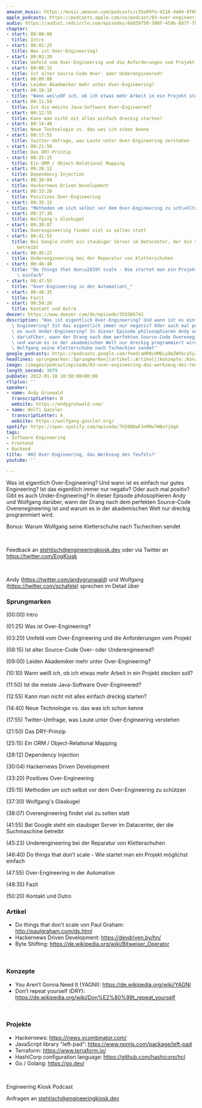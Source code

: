 ```yaml
---
amazon_music: https://music.amazon.com/podcasts/c35a09fe-4116-4e04-8f68-77d61b112e46/episodes/3a1c7cb3-6259-4c47-a129-f93a96345d89/engineering-kiosk-03-over-engineering-das-werkzeug-des-teufels
apple_podcasts: https://podcasts.apple.com/us/podcast/03-over-engineering-das-werkzeug-des-teufels/id1603082924?i=1000548219975
audio: https://audio1.redcircle.com/episodes/8ab59758-598f-459b-8d7f-f832ced2b87f/stream.mp3
chapter:
- start: 00:00:00
  title: Intro
- start: 00:01:25
  title: Was ist Over-Engineering?
- start: 00:03:20
  title: Umfeld vom Over-Engineering und die Anforderungen vom Projekt
- start: 00:08:15
  title: Ist alter Source-Code Over- oder Underengineered?
- start: 00:09:00
  title: Leiden Akademiker mehr unter Over-Engineering?
- start: 00:10:10
  title: "Wann wei\xDF ich, ob ich etwas mehr Arbeit in ein Projekt stecken soll?"
- start: 00:11:50
  title: Ist die meiste Java-Software Over-Engineered?
- start: 00:12:55
  title: Kann man nicht mit alles einfach dreckig starten?
- start: 00:14:40
  title: Neue Technologie vs. das was ich schon kenne
- start: 00:17:55
  title: Twitter-Umfrage, was Leute unter Over-Engineering verstehen
- start: 00:21:50
  title: Das DRY-Prinzip
- start: 00:25:15
  title: Ein ORM / Object-Relational Mapping
- start: 00:28:12
  title: Dependency Injection
- start: 00:30:04
  title: Hackernews Driven Development
- start: 00:33:20
  title: Positives Over-Engineering
- start: 00:35:15
  title: "Methoden um sich selbst vor dem Over-Engineering zu sch\xFCtzen"
- start: 00:37:30
  title: Wolfgang's Glaskugel
- start: 00:38:07
  title: Overengineering findet viel zu selten statt
- start: 00:41:55
  title: Bei Google steht ein staubiger Server im Datacenter, der die Suchmaschine
    betreibt
- start: 00:45:23
  title: Underengineering bei der Reparatur von Kletterschuhen
- start: 00:46:40
  title: "Do things that don\u2019t scale - Wie startet man ein Projekt m\xF6glichst\
    \ einfach"
- start: 00:47:55
  title: "Over-Engineering in der Automation\_"
- start: 00:48:35
  title: Fazit
- start: 00:50:20
  title: Kontakt und Outro
deezer: https://www.deezer.com/de/episode/355566742
description: "Was ist eigentlich Over-Engineering? Und wann ist es einfach nur gutes\
  \ Engineering? Ist das eigentlich immer nur negativ? Oder auch mal positiv? Gibt\
  \ es auch Under-Engineering? In dieser Episode philosophieren Andy und Wolfgang\
  \ dar\xFCber, wann der Drang nach dem perfekten Source-Code Overenegineering ist\
  \ und warum es in der akademischen Welt nur dreckig programmiert wird. Bonus: Warum\
  \ Wolfgang seine Kletterschuhe nach Tschechien sendet"
google_podcasts: https://podcasts.google.com/feed/aHR0cHM6Ly9mZWVkcy5yZWRjaXJjbGUuY29tLzBlY2ZkZmQ3LWZkYTEtNGMzZC05NTE1LTQ3NjcyN2Y5ZGY1ZQ/episode/YzI4MzgwODQtNDNlMy00Y2I2LTkwMTMtYTQ4MDQyOWI4NTQ3?sa=X&ved=0CAUQkfYCahcKEwi4xMSxj4L4AhUAAAAAHQAAAAAQNQ
headlines: sprungmarken::Sprungmarken||artikel::Artikel||konzepte::Konzepte||projekte::Projekte
image: /images/podcast/episode/03-over-engineering-das-werkzeug-des-teufels.jpg
length_second: 3079
pubDate: 2022-01-18 10:50:00+00:00
rtlplus: ''
speaker:
- name: Andy Grunwald
  transcriptLetter: B
  website: https://andygrunwald.com/
- name: Wolfi Gassler
  transcriptLetter: A
  website: https://wolfgang.gassler.org/
spotify: https://open.spotify.com/episode/7HI6NDwFJnM0w7W8xYjGqG
tags:
- Software Engineering
- Frontend
- Backend
title: '#03 Over-Engineering, das Werkzeug des Teufels?'
youtube: ''

---
```

<p>Was ist eigentlich Over-Engineering? Und wann ist es einfach nur gutes Engineering? Ist das eigentlich immer nur negativ? Oder auch mal positiv? Gibt es auch Under-Engineering? In dieser Episode philosophieren Andy und Wolfgang darüber, wann der Drang nach dem perfekten Source-Code Overenegineering ist und warum es in der akademischen Welt nur dreckig programmiert wird.</p><p>Bonus: Warum Wolfgang seine Kletterschuhe nach Tschechien sendet</p><p><br></p><p>Feedback an <a href="mailto:stehtisch@engineeringkiosk.dev" rel="nofollow">stehtisch@engineeringkiosk.dev</a> oder via Twitter an <a href="https://twitter.com/EngKiosk" rel="nofollow">https://twitter.com/EngKiosk</a></p><p><br></p><p>Andy (<a href="https://twitter.com/andygrunwald" rel="nofollow">https://twitter.com/andygrunwald</a>) und Wolfgang (<a href="https://twitter.com/schafele" rel="nofollow">https://twitter.com/schafele</a>) sprechen im Detail über</p><h3 id="sprungmarken">Sprungmarken</h3><p>(00:00) Intro</p><p>(01:25) Was ist Over-Engineering?</p><p>(03:20) Umfeld vom Over-Engineering und die Anforderungen vom Projekt</p><p>(08:15) Ist alter Source-Code Over- oder Underengineered?</p><p>(09:00) Leiden Akademiker mehr unter Over-Engineering?</p><p>(10:10) Wann weiß ich, ob ich etwas mehr Arbeit in ein Projekt stecken soll?</p><p>(11:50) Ist die meiste Java-Software Over-Engineered?</p><p>(12:55) Kann man nicht mit alles einfach dreckig starten?</p><p>(14:40) Neue Technologie vs. das was ich schon kenne</p><p>(17:55) Twitter-Umfrage, was Leute unter Over-Engineering verstehen</p><p>(21:50) Das DRY-Prinzip</p><p>(25:15) Ein ORM / Object-Relational Mapping</p><p>(28:12) Dependency Injection</p><p>(30:04) Hackernews Driven Development</p><p>(33:20) Positives Over-Engineering</p><p>(35:15) Methoden um sich selbst vor dem Over-Engineering zu schützen</p><p>(37:30) Wolfgang&#39;s Glaskugel</p><p>(38:07) Overengineering findet viel zu selten statt</p><p>(41:55) Bei Google steht ein staubiger Server im Datacenter, der die Suchmaschine betreibt</p><p>(45:23) Underengineering bei der Reparatur von Kletterschuhen</p><p>(46:40) Do things that don’t scale - Wie startet man ein Projekt möglichst einfach</p><p>(47:55) Over-Engineering in der Automation </p><p>(48:35) Fazit</p><p>(50:20) Kontakt und Outro</p><h3 id="artikel">Artikel</h3><ul><li>Do things that don&#39;t scale von Paul Graham: <a href="http://paulgraham.com/ds.html" rel="nofollow">http://paulgraham.com/ds.html</a></li><li>Hackernews Driven Development: <a href="https://devdriven.by/hn/" rel="nofollow">https://devdriven.by/hn/</a></li><li>Byte Shifting: <a href="https://de.wikipedia.org/wiki/Bitweiser_Operator" rel="nofollow">https://de.wikipedia.org/wiki/Bitweiser_Operator</a></li></ul><p><br></p><h3 id="konzepte">Konzepte</h3><ul><li>You Aren’t Gonna Need It (YAGNI): <a href="https://de.wikipedia.org/wiki/YAGNI" rel="nofollow">https://de.wikipedia.org/wiki/YAGNI</a></li><li>Don’t repeat yourself (DRY): <a href="https://de.wikipedia.org/wiki/Don%E2%80%99t_repeat_yourself" rel="nofollow">https://de.wikipedia.org/wiki/Don%E2%80%99t_repeat_yourself</a></li></ul><p><br></p><h3 id="projekte">Projekte</h3><ul><li>Hackernews: <a href="https://news.ycombinator.com/" rel="nofollow">https://news.ycombinator.com/</a></li><li>JavaScript library &#34;left-pad&#34;: <a href="https://www.npmjs.com/package/left-pad" rel="nofollow">https://www.npmjs.com/package/left-pad</a></li><li>Terraform: <a href="https://www.terraform.io/" rel="nofollow">https://www.terraform.io/</a></li><li>HashiCorp configuration language: <a href="https://github.com/hashicorp/hcl" rel="nofollow">https://github.com/hashicorp/hcl</a></li><li>Go / Golang: <a href="https://go.dev/" rel="nofollow">https://go.dev/</a></li></ul><p><br></p><p>Engineering Kiosk Podcast</p><p>Anfragen an <a href="mailto:stehtisch@engineeringkiosk.dev" rel="nofollow">stehtisch@engineeringkiosk.dev</a></p>